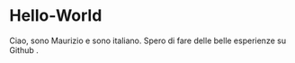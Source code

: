 # Hello-World 
Ciao,
sono Maurizio e sono italiano.
Spero di fare delle belle esperienze su Github .
